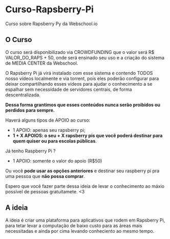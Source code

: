 # Curso-Rapsberry-Pi

Curso sobre Rapsberry Py da Webschool.io

## O Curso

O curso será disponibilizado via CROWDFUNDING que o valor será R$ VALOR_DO_RAPS + 50, onde será ensinado seu uso e a criação do sistema de MEDIA CENTER da Webschool.

O Rapsberry Pi já virá instalado com esse sistema e contendo TODOS nosso vídeos localmente e via torrent, pois eles poderão configurar para deixar compartilhando esses vídeos para ajudar o conhecimento a se espalhar sem necessidade de servidores centrais, de forma descentralizada. 

**Dessa forma grantimos que esses conteúdos nunca serão proibidos ou perdidos para sempre.**

Haverá alguns tipos de APOIO ao curso:

- 1 APOIO: apenas seu rapsberry pi;
- **1 + X APOIOS: o seu + X rapsberry pis que você poderá destinar para quem quiser ou para escolas públicas**.

Já tenho Raspberry Pi ?

- 1 APOIO: somente o valor do apoio (R$50)

Ou você **pode usar as opções anteriores** e destinar seu raspberry pi pra uma pessoa que **não possa comprar**. 

Espero que você fazer parte dessa ideia de levar o conhecimento ao máxio possível de pessoas gratuitamete. <3

## A ideia

A ideia é criar uma plataforma para aplicativos que rodem em Rapsberry Pi, para tetar levar a computação de baixo custo para as áreas mais necessitadas e ainda por cima levando conheciento ao mesmo tempo.
